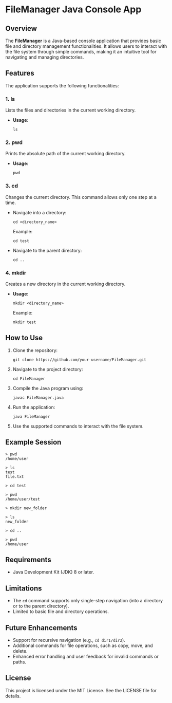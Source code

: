 # FileManager Java Console App

## Overview
The **FileManager** is a Java-based console application that provides basic file and directory management functionalities. It allows users to interact with the file system through simple commands, making it an intuitive tool for navigating and managing directories.

## Features
The application supports the following functionalities:

### 1. **ls**
Lists the files and directories in the current working directory.
- **Usage:**
  ```
  ls
  ```

### 2. **pwd**
Prints the absolute path of the current working directory.
- **Usage:**
  ```
  pwd
  ```

### 3. **cd**
Changes the current directory. This command allows only one step at a time.
- Navigate into a directory:
  ```
  cd <directory_name>
  ```
  Example:
  ```
  cd test
  ```
- Navigate to the parent directory:
  ```
  cd ..
  ```

### 4. **mkdir**
Creates a new directory in the current working directory.
- **Usage:**
  ```
  mkdir <directory_name>
  ```
  Example:
  ```
  mkdir test
  ```

## How to Use
1. Clone the repository:
   ```
   git clone https://github.com/your-username/FileManager.git
   ```
2. Navigate to the project directory:
   ```
   cd FileManager
   ```
3. Compile the Java program using:
   ```
   javac FileManager.java
   ```
4. Run the application:
   ```
   java FileManager
   ```
5. Use the supported commands to interact with the file system.

## Example Session
```plaintext
> pwd
/home/user

> ls
test
file.txt

> cd test

> pwd
/home/user/test

> mkdir new_folder

> ls
new_folder

> cd ..

> pwd
/home/user
```

## Requirements
- Java Development Kit (JDK) 8 or later.

## Limitations
- The `cd` command supports only single-step navigation (into a directory or to the parent directory).
- Limited to basic file and directory operations.

## Future Enhancements
- Support for recursive navigation (e.g., `cd dir1/dir2`).
- Additional commands for file operations, such as copy, move, and delete.
- Enhanced error handling and user feedback for invalid commands or paths.

## License
This project is licensed under the MIT License. See the LICENSE file for details.

